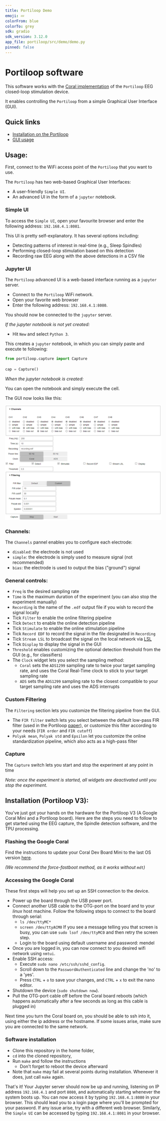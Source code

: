 ```yaml
---
title: Portiloop Demo
emoji: 💤
colorFrom: blue
colorTo: grey
sdk: gradio
sdk_version: 3.12.0
app_file: portiloop/src/demo/demo.py
pinned: false
---
```


# Portiloop software

This software works with the [Coral implementation](https://github.com/Portiloop/portiloop-hardware) of the `Portiloop` EEG closed-loop stimulation device.

It enables controlling the `Portiloop` from a simple Graphical User Interface (GUI).

## Quick links
- [Installation on the Portiloop](#installation-portiloop-v2)
- [GUI usage](#usage)

## Usage:

First, connect to the WiFi access point of the `Portiloop` that you want to use.

The `Portiloop` has two web-based Graphical User Interfaces:
- A user-friendly `Simple UI`.
- An advanced UI in the form of a `jupyter` notebook.

### Simple UI
To access the `Simple UI`, open your favourite browser and enter the following address: `192.168.4.1:8081`.

This UI is pretty self-explanatory.
It has several options including:
- Detecting patterns of interest in real-time (e.g., Sleep Spindles)
- Performing closed-loop stimulation based on this detection
- Recording raw EEG along with the above detections in a CSV file

### Jupyter UI

The `Portiloop` advanced UI is a web-based interface running as a `jupyter` server.

- Connect to the `Portiloop` WiFi network.
- Open your favorite web browser
- Enter the following address:  `192.168.4.1:8080`.

You should now be connected to the `jupyter` server.

_If the jupyter notebook is not yet created:_
- Hit `New` and select `Python 3`.

This creates a `jupyter` notebook, in which you can simply paste and execute te following:

```python
from portiloop.capture import Capture

cap = Capture()
```

_When the jupyter notebook is created:_

You can open the notebook and simply execute the cell.

The GUI now looks like this:

![gui](figures/gui.png)

### Channels:

The `Channels` pannel enables you to configure each electrode:
- `disabled`: the electrode is not used
- `simple`: the electrode is simply used to measure signal (not recommended)
- `bias`: the electrode is used to output the bias ("ground") signal

### General controls:

- `Freq` is the desired sampling rate
- `Time` is the maximum duration of the experiment (you can also stop the experiment manually)
- `Recording` is the name of the `.edf` output file if you wish to record the signal locally
- Tick `Filter` to enable the online filtering pipeline
- Tick `Detect` to enable the online detection pipeline
- Tick `Stimulate` to enable the online stimulation pipeline
- Tick `Record EDF` to record the signal in the file designated in `Recording`
- Tick `Stream LSL` to broadcast the signal on the local network via [LSL](https://labstreaminglayer.readthedocs.io/info/intro.html)
- Tick `Display` to display the signal in the GUI
- `Threshold` enables customizing the optional detection threshold from the GUI (e.g., for classifiers)
- The `Clock` widget lets you select the sampling method:
  - `Coral` sets the `ADS1299` sampling rate to twice your target sampling rate, and uses the Coral Real-Time clock to stick to your target sampling rate
  - `ADS` sets the `ADS1299` sampling rate to the closest compatible to your target sampling rate and uses the ADS interrupts

### Custom Filtering

The `Filtering` section lets you customize the filtering pipeline from the GUI.

- The `FIR filter` switch lets you select between the default low-pass FIR filter (used in the Portiloop [paper](https://arxiv.org/abs/2107.13473)), or customize this filter according to your needs (`FIR order` and `FIR cutoff`)
- `Polyak mean`, `Polyak std` and `Epsilon` let you customize the online standardization pipeline, which also acts as a high-pass filter

### Capture

The `Capture` switch lets you start and stop the experiment at any point in time

_Note: once the experiment is started, all widgets are deactivated until you stop the experiment._

## Installation (Portiloop V3):

You've just got your hands on the hardware for the Portiloop V3 (A Google Coral Mini and a Portiloop board). Here are the steps you need to follow to get started using the EEG capture, the Spindle detection software, and the TPU processing.

### Flashing the Google Coral
Find the instructions to update your Coral Dev Board Mini to the last OS version [here](https://coral.ai/docs/dev-board-mini/reflash/).

_(We recommend the force-fastboot method, as it works without `mdt`)_

### Accessing the Google Coral

These first steps will help you set up an SSH connection to the device.

- Power up the board through the USB power port.
- Connect another USB cable to the OTG-port on the board and to your _linux_ host machine. Follow the following steps to connect to the board through serial:
  - `ls /dev/ttyMC*`
  - `screen /dev/ttyACM0`
    If you see a message telling you that screen is busy, you can use `sudo lsof /dev/ttyMC0` and then retry the screen step.
  - Login to the board using default username and password: mendel
- Once you are logged in, you can now connect to you desired wifi network using `nmtui`.
- Enable SSH access:
  - Execute `sudo nano /etc/ssh/sshd_config`.
  - Scroll down to the `PasswordAuthenticated` line and change the 'no' to a 'yes'.
  - Press `CTRL` + `o` to save your changes, and `CTRL` + `x` to exit the nano editor.
- Shutdown the device (`sudo shutdown now`).
- Pull the OTG-port cable off before the Coral board reboots (which happens automatically after a few seconds as long as this cable is plugged in)

Next time you turn the Coral board on, you should be able to ssh into it, using either the ip address or the hostname. If some issues arise, make sure you are connected to the same network.

### Software installation

- Clone this repository in the home folder,
- `cd` into the cloned repository,
- Run `make` and follow the instructions
  - Don't forget to reboot the device afterward
- Note that `make` may fail at several points during installation. Whenever it does, just call `make` again.

That's it! Your Jupyter server should now be up and running, listening on IP address `192.168.4.1` and port `8080`, and automatically starting whenever the system boots up. You can now access it by typing `192.168.4.1:8080` in your browser. This should lead you to a login page where you'll be prompted for your password. If any issue arise, try with a different web browser.
Similarly, the `Simple UI` can be accessed by typing `192.168.4.1:8081` in your browser. 
